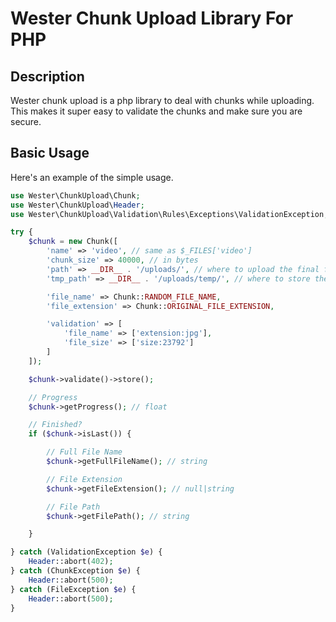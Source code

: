 # Wester Chunk Upload Library For PHP

## Description
Wester chunk upload is a php library to deal with chunks while uploading. This makes it super easy to validate the chunks and make sure you are secure.

## Basic Usage
Here's an example of the simple usage.
```php
use Wester\ChunkUpload\Chunk;
use Wester\ChunkUpload\Header;
use Wester\ChunkUpload\Validation\Rules\Exceptions\ValidationException;

try {
    $chunk = new Chunk([
        'name' => 'video', // same as $_FILES['video']
        'chunk_size' => 40000, // in bytes
        'path' => __DIR__ . '/uploads/', // where to upload the final file
        'tmp_path' => __DIR__ . '/uploads/temp/', // where to store the temp chunks

        'file_name' => Chunk::RANDOM_FILE_NAME,
        'file_extension' => Chunk::ORIGINAL_FILE_EXTENSION,

        'validation' => [
            'file_name' => ['extension:jpg'],
            'file_size' => ['size:23792']
        ]
    ]);

    $chunk->validate()->store();

    // Progress
    $chunk->getProgress(); // float

    // Finished?
    if ($chunk->isLast()) {

        // Full File Name
        $chunk->getFullFileName(); // string

        // File Extension
        $chunk->getFileExtension(); // null|string

        // File Path
        $chunk->getFilePath(); // string

    }

} catch (ValidationException $e) {
    Header::abort(402);
} catch (ChunkException $e) {
    Header::abort(500);
} catch (FileException $e) {
    Header::abort(500);
}
```